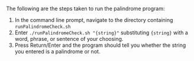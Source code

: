 The following are the steps taken to run the palindrome program:

1. In the command line prompt, navigate to the directory containing `runPalindromeCheck.sh`
2. Enter `./runPalindromeCheck.sh "{string}"` substituting `{string}` with a word, phrase, or sentence of your choosing.
3. Press Return/Enter and the program should tell you whether the string you entered is a palindrome or not.